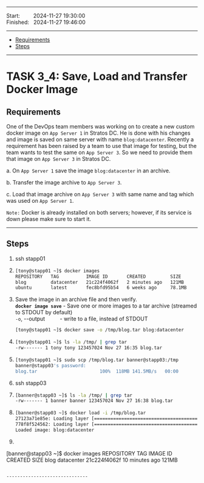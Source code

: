
------------------------------

Start: &nbsp;&nbsp;&nbsp;&nbsp;&nbsp;&nbsp;&nbsp;&nbsp;2024-11-27 19:30:00  
Finished: &nbsp;&nbsp;2024-11-27 19:46:00

------------------------------

- [Requirements](#requirements)
- [Steps](#steps)

------------------------------

# TASK 3_4: Save, Load and Transfer Docker Image

## Requirements

One of the DevOps team members was working on to create a new custom docker image on `App Server 1` in Stratos DC.
He is done with his changes and image is saved on same server with name `blog:datacenter`.
Recently a requirement has been raised by a team to use that image for testing, but the team wants to test the same on `App Server 3`.
So we need to provide them that image on `App Server 3` in Stratos DC.

a. On `App Server 1` save the image `blog:datacenter` in an archive.

b. Transfer the image archive to `App Server 3`.

c. Load that image archive on `App Server 3` with same name and tag which was used on `App Server 1`.

`Note:` Docker is already installed on both servers; however, if its service is down please make sure to start it.

------------------------------

## Steps

1. ssh stapp01
2. ```bash
   [tony@stapp01 ~]$ docker images
   REPOSITORY   TAG          IMAGE ID       CREATED         SIZE
   blog         datacenter   21c224f4062f   2 minutes ago   121MB
   ubuntu       latest       fec8bfd95b54   6 weeks ago     78.1MB
   ```
3. Save the image in an archive file and then verify.   
   **`docker image save`** - Save one or more images to a tar archive (streamed to STDOUT by default)  
   `-o`, --output &nbsp;&nbsp;&nbsp;&nbsp;&nbsp;&nbsp;&nbsp;&nbsp;&nbsp;- write to a file, instead of STDOUT
   ```bash
   [tony@stapp01 ~]$ docker save -o /tmp/blog.tar blog:datacenter
   ```
5. ```bash
   [tony@stapp01 ~]$ ls -la /tmp/ | grep tar
   -rw------- 1 tony tony 123457024 Nov 27 16:35 blog.tar
   ```
6. ```bash
   [tony@stapp01 ~]$ sudo scp /tmp/blog.tar banner@stapp03:/tmp
   banner@stapp03's password: 
   blog.tar                       100%  118MB 141.5MB/s   00:00
   ```
7. ssh stapp03
8. ```bash
   [banner@stapp03 ~]$ ls -la /tmp/ | grep tar
   -rw------- 1 banner banner 123457024 Nov 27 16:38 blog.tar
   ```
9. ```bash
   [banner@stapp03 ~]$ docker load -i /tmp/blog.tar 
   27123a71e85e: Loading layer [==================================================>]  80.63MB/80.63MB
   778f8f524562: Loading layer [==================================================>]  42.81MB/42.81MB
   Loaded image: blog:datacenter
   ```
10. ```bash
   [banner@stapp03 ~]$ docker images
   REPOSITORY   TAG          IMAGE ID       CREATED          SIZE
   blog         datacenter   21c224f4062f   10 minutes ago   121MB
   ```

------------------------------

